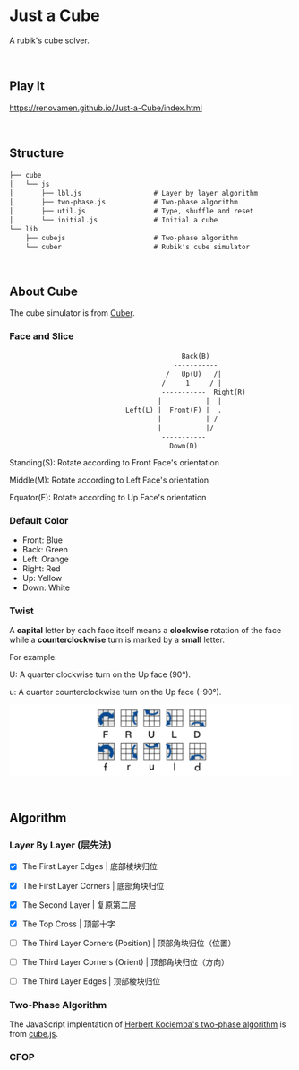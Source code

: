 # Just a Cube

A rubik's cube solver.

&nbsp;

## Play It

https://renovamen.github.io/Just-a-Cube/index.html

&nbsp;

## Structure

```
├── cube
│   └── js
│       ├── lbl.js                  # Layer by layer algorithm
│       ├── two-phase.js            # Two-phase algorithm
│       ├── util.js                 # Type, shuffle and reset
│       └── initial.js              # Initial a cube
└── lib
    ├── cubejs                      # Two-phase algorithm
    └── cuber                       # Rubik's cube simulator
```

&nbsp;

## About Cube

The cube simulator is from [Cuber](https://github.com/marklundin/cube).

### Face and Slice

                                               Back(B)
                                             -----------
                                           /   Up(U)   /|
                                          /     1     / |
                                          -----------  Right(R)
                                         |           |  |
                                 Left(L) |  Front(F) |  .
                                         |           | /
                                         |           |/
                                          -----------
                                            Down(D)

Standing(S): Rotate according to Front Face's orientation

Middle(M): Rotate according to Left Face's orientation

Equator(E): Rotate according to Up Face's orientation



### Default Color

- Front: Blue
- Back: Green
- Left: Orange
- Right: Red
- Up: Yellow
- Down: White



### Twist

A **capital** letter by each face itself means a **clockwise** rotation of the face while a **counterclockwise** turn is marked by a **small** letter.

For example:

U: A quarter clockwise turn on the Up face (90°).

u: A quarter counterclockwise turn on the Up face (-90°).

![twist](docs/twist.jpg)



&nbsp;

## Algorithm

### Layer By Layer (层先法)

- [x] The First Layer Edges | 底部棱块归位
- [x] The First Layer Corners | 底部角块归位
- [x] The Second Layer | 复原第二层
- [x] The Top Cross | 顶部十字
- [ ] The Third Layer Corners (Position) | 顶部角块归位（位置）
- [ ] The Third Layer Corners (Orient) | 顶部角块归位（方向）
- [ ] The Third Layer Edges |  顶部棱块归位



### Two-Phase Algorithm

The JavaScript implentation of [Herbert Kociemba's two-phase algorithm](http://kociemba.org/cube.htm) is from [cube.js](https://github.com/ldez/cubejs).



### CFOP
